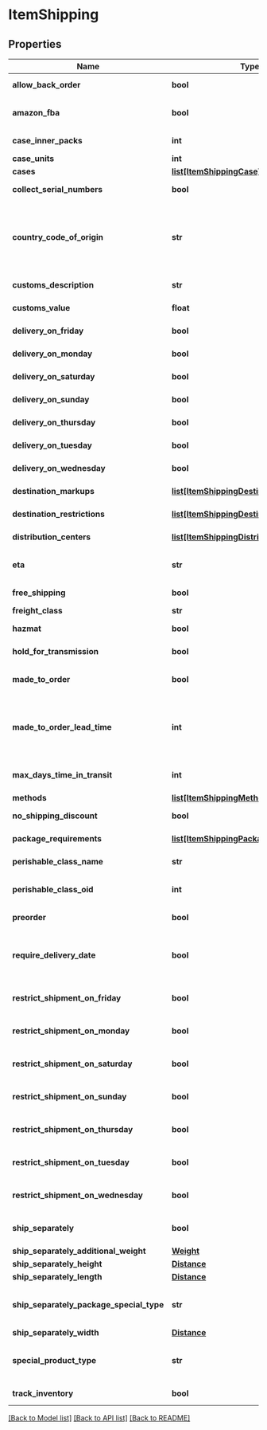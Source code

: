 # ItemShipping

## Properties
Name | Type | Description | Notes
------------ | ------------- | ------------- | -------------
**allow_back_order** | **bool** | Allow back order | [optional] 
**amazon_fba** | **bool** | Fulfillment by Amazon.com | [optional] 
**case_inner_packs** | **int** | Case inner packs | [optional] 
**case_units** | **int** | Case units | [optional] 
**cases** | [**list[ItemShippingCase]**](ItemShippingCase.md) | Cases | [optional] 
**collect_serial_numbers** | **bool** | This item is on pre-order | [optional] 
**country_code_of_origin** | **str** | Country code of origin for customs forms.  (ISO-3166 two letter code) | [optional] 
**customs_description** | **str** | Customs description | [optional] 
**customs_value** | **float** | Customs value | [optional] 
**delivery_on_friday** | **bool** | Delivery on Friday | [optional] 
**delivery_on_monday** | **bool** | Delivery on Monday | [optional] 
**delivery_on_saturday** | **bool** | Delivery on Saturday | [optional] 
**delivery_on_sunday** | **bool** | Delivery on Sunday | [optional] 
**delivery_on_thursday** | **bool** | Delivery on Thursday | [optional] 
**delivery_on_tuesday** | **bool** | Delivery on Tuesday | [optional] 
**delivery_on_wednesday** | **bool** | Delivery on Wednesday | [optional] 
**destination_markups** | [**list[ItemShippingDestinationMarkup]**](ItemShippingDestinationMarkup.md) | Destination markups | [optional] 
**destination_restrictions** | [**list[ItemShippingDestinationRestriction]**](ItemShippingDestinationRestriction.md) | Destination restrictions | [optional] 
**distribution_centers** | [**list[ItemShippingDistributionCenter]**](ItemShippingDistributionCenter.md) | Distribution centers | [optional] 
**eta** | **str** | Estimated time of arrival | [optional] 
**free_shipping** | **bool** | Qualifies for free shipping | [optional] 
**freight_class** | **str** | Freight class | [optional] 
**hazmat** | **bool** | Hazardous material | [optional] 
**hold_for_transmission** | **bool** | Hold for transmission | [optional] 
**made_to_order** | **bool** | True if this item is made to order | [optional] 
**made_to_order_lead_time** | **int** | Number of days lead time it takes to make the item before ite can ship | [optional] 
**max_days_time_in_transit** | **int** | Maximum days allowed in transit | [optional] 
**methods** | [**list[ItemShippingMethod]**](ItemShippingMethod.md) | Methods | [optional] 
**no_shipping_discount** | **bool** | No shipping discounts | [optional] 
**package_requirements** | [**list[ItemShippingPackageRequirement]**](ItemShippingPackageRequirement.md) | Package requirements | [optional] 
**perishable_class_name** | **str** | Perishable class name | [optional] 
**perishable_class_oid** | **int** | Perishable class object identifier | [optional] 
**preorder** | **bool** | This item is on pre-order | [optional] 
**require_delivery_date** | **bool** | True to require customer to select a delivery date | [optional] 
**restrict_shipment_on_friday** | **bool** | Restrict shipment on Friday | [optional] 
**restrict_shipment_on_monday** | **bool** | Restrict shipment on Monday | [optional] 
**restrict_shipment_on_saturday** | **bool** | Restrict shipment on Saturday | [optional] 
**restrict_shipment_on_sunday** | **bool** | Restrict shipment on Sunday | [optional] 
**restrict_shipment_on_thursday** | **bool** | Restrict shipment on Thursday | [optional] 
**restrict_shipment_on_tuesday** | **bool** | Restrict shipment on Tuesday | [optional] 
**restrict_shipment_on_wednesday** | **bool** | Restrict shipment on Wednesday | [optional] 
**ship_separately** | **bool** | Ship this item in a separate box | [optional] 
**ship_separately_additional_weight** | [**Weight**](Weight.md) |  | [optional] 
**ship_separately_height** | [**Distance**](Distance.md) |  | [optional] 
**ship_separately_length** | [**Distance**](Distance.md) |  | [optional] 
**ship_separately_package_special_type** | **str** | Ship separately package special type | [optional] 
**ship_separately_width** | [**Distance**](Distance.md) |  | [optional] 
**special_product_type** | **str** | Special product type (USPS Media Mail) | [optional] 
**track_inventory** | **bool** | Track inventory | [optional] 

[[Back to Model list]](../README.md#documentation-for-models) [[Back to API list]](../README.md#documentation-for-api-endpoints) [[Back to README]](../README.md)



